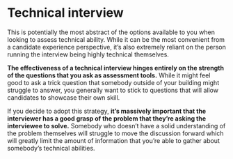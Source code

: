 # Technical interview

This is potentially the most abstract of the options available to you when looking to assess technical ability. While it can be the most convenient from a candidate experience perspective, it’s also extremely reliant on the person running the interview being highly technical themselves.

**The effectiveness of a technical interview hinges entirely on the strength of the questions that you ask as assessment tools.** While it might feel good to ask a trick question that somebody outside of your building might struggle to answer, you generally want to stick to questions that will allow candidates to showcase their own skill.

If you decide to adopt this strategy, **it’s massively important that the interviewer has a good grasp of the problem that they’re asking the interviewee to solve.** Somebody who doesn’t have a solid understanding of the problem themselves will struggle to move the discussion forward which will greatly limit the amount of information that you’re able to gather about somebody’s technical abilities.
